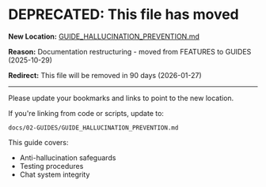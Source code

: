 # DEPRECATED: This file has moved

**New Location:** [GUIDE_HALLUCINATION_PREVENTION.md](docs/02-GUIDES/GUIDE_HALLUCINATION_PREVENTION.md)

**Reason:** Documentation restructuring - moved from FEATURES to GUIDES (2025-10-29)

**Redirect:** This file will be removed in 90 days (2026-01-27)

---

Please update your bookmarks and links to point to the new location.

If you're linking from code or scripts, update to:
```
docs/02-GUIDES/GUIDE_HALLUCINATION_PREVENTION.md
```

This guide covers:
- Anti-hallucination safeguards
- Testing procedures
- Chat system integrity

